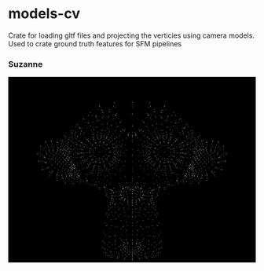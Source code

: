 # models-cv
Crate for loading gltf files and projecting the verticies using camera models. Used to crate ground truth features for SFM pipelines


### Suzanne
![suzanne](doc/test_suzanne.png)